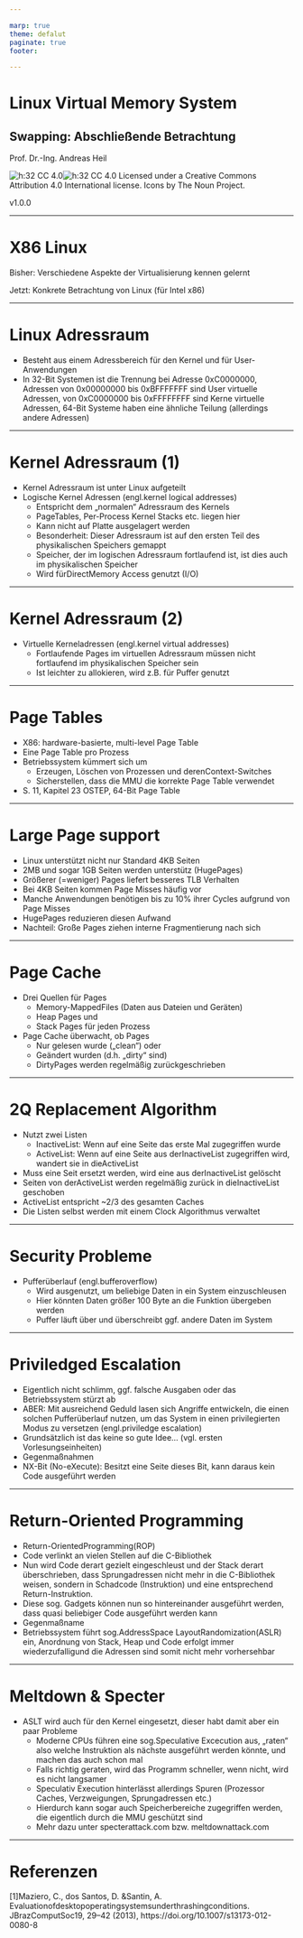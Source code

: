 ```yaml
---

marp: true
theme: defalut
paginate: true
footer: 

---
```

<style>
img[alt~="center"] {
  display: block;
  margin: 0 auto;
}
</style>
# Linux Virtual Memory System
## Swapping: Abschließende Betrachtung

Prof. Dr.-Ing. Andreas Heil

![h:32 CC 4.0](../img/cc.svg)![h:32 CC 4.0](../img/by.svg) Licensed under a Creative Commons Attribution 4.0 International license. Icons by The Noun Project.

v1.0.0

---

# X86 Linux

Bisher: Verschiedene Aspekte der Virtualisierung kennen gelernt

Jetzt: Konkrete Betrachtung von Linux \(für Intel x86\)

---

# Linux Adressraum

  * Besteht aus einem Adressbereich für den Kernel und für User\-Anwendungen
  * In 32\-Bit Systemen ist die Trennung bei Adresse 0xC0000000\, Adressen von 0x00000000 bis 0xBFFFFFFF sind User virtuelle Adressen\, von 0xC0000000 bis 0xFFFFFFFF sind Kerne virtuelle Adressen\, 64\-Bit Systeme haben eine ähnliche Teilung \(allerdings andere Adressen\)

<!--
Kernel \(Logisch\)

Kernel \(Virtuell\)
-->
---

# Kernel Adressraum (1)

  * Kernel Adressraum ist unter Linux aufgeteilt
  * Logische Kernel Adressen \(engl\.kernel logical addresses\)
    * Entspricht dem „normalen“ Adressraum des Kernels
    * PageTables\, Per\-Process Kernel Stacks etc\. liegen hier
    * Kann nicht auf Platte ausgelagert werden
    * Besonderheit: Dieser Adressraum ist auf den ersten Teil des physikalischen Speichers gemappt
    * Speicher\, der im logischen Adressraum fortlaufend ist\, ist dies auch im physikalischen Speicher
    * Wird fürDirectMemory Access genutzt \(I/O\)

---

# Kernel Adressraum  (2)

  
  * Virtuelle Kerneladressen \(engl\.kernel virtual addresses\)
    * Fortlaufende Pages im virtuellen Adressraum müssen nicht fortlaufend im physikalischen Speicher sein
    * Ist leichter zu allokieren\, wird z\.B\. für Puffer genutzt

---

# Page Tables

  * X86: hardware\-basierte\, multi\-level Page Table
  * Eine Page Table pro Prozess
  * Betriebssystem kümmert sich um
    * Erzeugen\, Löschen von Prozessen und derenContext\-Switches
    * Sicherstellen\, dass die MMU die korrekte Page Table verwendet
  * S\. 11\, Kapitel 23 OSTEP\, 64\-Bit Page Table

---

# Large Page support

  * Linux unterstützt nicht nur Standard 4KB Seiten
  * 2MB und sogar 1GB Seiten werden unterstütz \(HugePages\)
  * Größerer \(=weniger\) Pages liefert besseres TLB Verhalten
  * Bei 4KB Seiten kommen Page Misses häufig vor
  * Manche Anwendungen benötigen bis zu 10% ihrer Cycles aufgrund von Page Misses
  * HugePages reduzieren diesen Aufwand
  * Nachteil: Große Pages ziehen interne Fragmentierung nach sich

---

# Page Cache

  * Drei Quellen für Pages
    * Memory\-MappedFiles \(Daten aus Dateien und Geräten\)
    * Heap Pages und
    * Stack Pages für jeden Prozess
  * Page Cache überwacht\, ob Pages
    * Nur gelesen wurde \(„clean“\) oder
    * Geändert wurden \(d\.h\. „dirty“ sind\)
    * DirtyPages werden regelmäßig zurückgeschrieben

---

# 2Q Replacement Algorithm

  * Nutzt zwei Listen
    * InactiveList: Wenn auf eine Seite das erste Mal zugegriffen wurde
    * ActiveList: Wenn auf eine Seite aus derInactiveList zugegriffen wird\, wandert sie in dieActiveList
  * Muss eine Seit ersetzt werden\, wird eine aus derInactiveList gelöscht
  * Seiten von derActiveList werden regelmäßig zurück in dieInactiveList geschoben
  * ActiveList entspricht ~2/3 des gesamten Caches
  * Die Listen selbst werden mit einem Clock Algorithmus verwaltet

---

# Security Probleme

* Pufferüberlauf \(engl\.bufferoverflow\)
  * Wird ausgenutzt\, um beliebige Daten in ein System einzuschleusen
  * Hier könnten Daten größer 100 Byte an die Funktion übergeben werden
  * Puffer läuft über und überschreibt ggf\. andere Daten im System
<!--
intsome\_function\(char\*input\) \{chardest\_buffer\[100\];strcpy\(dest\_buffer\,input\); //oops\,unboundedcopy\!\}
-->

---

# Priviledged Escalation

  * Eigentlich nicht schlimm\, ggf\. falsche Ausgaben oder das Betriebssystem stürzt ab
  * ABER: Mit ausreichend Geduld lasen sich Angriffe entwickeln\, die einen solchen Pufferüberlauf nutzen\, um das System in einen privilegierten Modus zu versetzen \(engl\.priviledge escalation\)
  * Grundsätzlich ist das keine so gute Idee… \(vgl\. ersten Vorlesungseinheiten\)
  * Gegenmaßnahmen
  * NX\-Bit \(No\-eXecute\): Besitzt eine Seite dieses Bit\, kann daraus kein Code ausgeführt werden

---

# Return-Oriented Programming

  * Return\-OrientedProgramming\(ROP\)
  * Code verlinkt an vielen Stellen auf die C\-Bibliothek
  * Nun wird Code derart gezielt eingeschleust und der Stack derart überschrieben\, dass Sprungadressen nicht mehr in die C\-Bibliothek weisen\, sondern in Schadcode \(Instruktion\) und eine entsprechend Return\-Instruktion\.
  * Diese sog\. Gadgets können nun so hintereinander ausgeführt werden\, dass quasi beliebiger Code ausgeführt werden kann
  * Gegenmaßname
  * Betriebssystem führt sog\.AddressSpace LayoutRandomization\(ASLR\) ein\, Anordnung von Stack\, Heap und Code erfolgt immer wiederzufalligund die Adressen sind somit nicht mehr vorhersehbar

---

# Meltdown & Specter

* ASLT wird auch für den Kernel eingesetzt\, dieser habt damit aber ein paar Probleme
  * Moderne CPUs führen eine sog\.Speculative Excecution aus\, „raten“ also welche Instruktion als nächste ausgeführt werden könnte\, und machen das auch schon mal
  * Falls richtig geraten\, wird das Programm schneller\, wenn nicht\, wird es nicht langsamer
  * Speculativ Execution hinterlässt allerdings Spuren \(Prozessor Caches\, Verzweigungen\, Sprungadressen etc\.\)
  * Hierdurch kann sogar auch Speicherbereiche zugegriffen werden\, die eigentlich durch die MMU geschützt sind
  * Mehr dazu unter specterattack\.com bzw\. meltdownattack\.com

---

# Referenzen

\[1\]Maziero\, C\.\, dos Santos\, D\. &Santin\, A\. Evaluationofdesktopoperatingsystemsunderthrashingconditions\. JBrazComputSoc19\, 29–42 \(2013\)\, https://doi\.org/10\.1007/s13173\-012\-0080\-8
